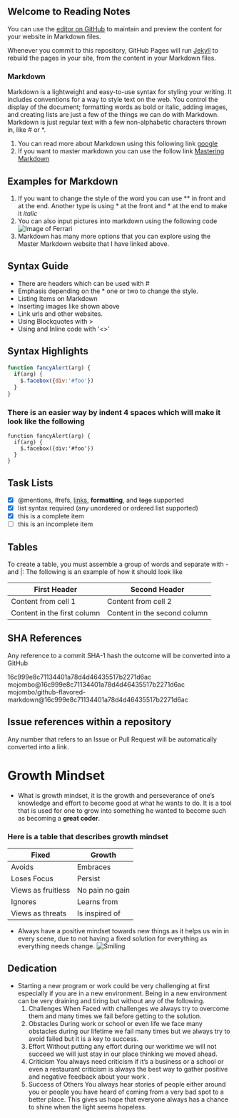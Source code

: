 ## Welcome to Reading Notes

You can use the [editor on GitHub](https://github.com/hasankhalifeh/readingnotes/edit/gh-pages/index.md) to maintain and preview the content for your website in Markdown files.

Whenever you commit to this repository, GitHub Pages will run [Jekyll](https://jekyllrb.com/) to rebuild the pages in your site, from the content in your Markdown files.

### Markdown

Markdown is a lightweight and easy-to-use syntax for styling your writing. It includes conventions for a way to style text on the web. You control the display of the document; formatting words as bold or italic, adding images, and creating lists are just a few of the things we can do with Markdown.
Markdown is just regular text with a few non-alphabetic characters thrown in, like # or *.
1. You can read more about Markdown using this following link [google](https://google.com)
2. If you want to master markdown you can use the follow link [Mastering Markdown](https://guides.github.com/features/mastering-markdown/)

## Examples for Markdown
1. If you want to change the style of the word you can use ** in front and at the end. Another type is using * at the front and * at the end to make it *italic* 
2. You can also input pictures into markdown using the following code ![Image of Ferrari](https://thenewswheel.com/wp-content/uploads/2020/02/2015-Ferrari-California.jpg)
3. Markdown has many more options that you can explore using the Master Markdown website that I have linked above.

## Syntax Guide
- There are headers which can be used with #
- Emphasis depending on the * one or two to change the style.
- Listing Items on Markdown 
- Inserting images like shown above
- Link urls and other websites. 
- Using Blockquotes with > 
- Using and Inline code with '<>'

## Syntax Highlights
```JavaScript
function fancyAlert(arg) {
  if(arg) {
    $.facebox({div:'#foo'})
  }
}
``` 
### There is an easier way by indent 4 spaces which will make it look like the following 
    function fancyAlert(arg) {
      if(arg) {
        $.facebox({div:'#foo'})
      }
    }
  
## Task Lists
- [x] @mentions, #refs, [links](), **formatting**, and <del>tags</del> supported
- [x] list syntax required (any unordered or ordered list supported)
- [x] this is a complete item
- [ ] this is an incomplete item

## Tables
To create a table, you must assemble a group of words and separate with - and |:
The following is an example of how it should look like

First Header | Second Header
------------ | -------------
Content from cell 1 | Content from cell 2
Content in the first column | Content in the second column

## SHA References 
Any reference to a commit SHA-1 hash the outcome will be converted into a GitHub

16c999e8c71134401a78d4d46435517b2271d6ac
mojombo@16c999e8c71134401a78d4d46435517b2271d6ac
mojombo/github-flavored-markdown@16c999e8c71134401a78d4d46435517b2271d6ac

## Issue references within a repository
Any number that refers to an Issue or Pull Request will be automatically converted into a link.

# Growth Mindset
- What is growth mindset, it is the growth and perseverance of one’s knowledge and effort to become good at what he wants to do. It is a tool that is used for one to grow into something he wanted to become such as becoming a **great coder**.

### Here is a table that describes growth mindset
Fixed | Growth
------------ | -------------
Avoids | Embraces
Loses Focus | Persist
Views as fruitless | No pain no gain
Ignores | Learns from
Views as threats | Is inspired of 

- Always have a positive mindset towards new things as it helps us win in every scene, due to not having a fixed solution for everything as everything needs change. 
![Smiling](https://hatrabbits.com/wp-content/uploads/2018/07/ai.jpg)

## Dedication 
- Starting a new program or work could be very challenging at first especially if you are in a new environment. Being in a new environment can be very draining and tiring but without any of the following.
  1. Challenges
  When Faced with challenges we always try to overcome them and many times we fail before getting to the solution.
  2. Obstacles
  During work or school or even life we face many obstacles during our lifetime we fail many times but we always try to avoid failed but it is a key to success.
  3. Effort
  Without putting any effort during our worktime we will not succeed we will just stay in our place thinking we moved ahead.
  4. Criticism
  You always need criticism if it’s a business or a school or even a restaurant criticism is always the best way to gather positive and negative feedback about your work . 
  5. Success of Others 
  You always hear stories of people either around you or people you have heard of coming from a very bad spot to a better place. This gives us hope that everyone always has a chance to shine when the light seems hopeless. 
```markdown


